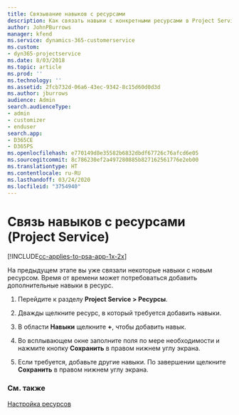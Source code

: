 ```yaml
---
title: Связывание навыков с ресурсами
description: Как связать навыки с конкретными ресурсами в Project Service
author: JohnPBurrows
manager: kfend
ms.service: dynamics-365-customerservice
ms.custom:
- dyn365-projectservice
ms.date: 8/03/2018
ms.topic: article
ms.prod: ''
ms.technology: ''
ms.assetid: 2fcb732d-06a6-43ec-9342-8c15d60d0d3d
ms.author: jburrows
audience: Admin
search.audienceType:
- admin
- customizer
- enduser
search.app:
- D365CE
- D365PS
ms.openlocfilehash: e770149d8e35582b6832dbdf67726c76afcd6e05
ms.sourcegitcommit: 8c786230ef2a497280885b827162561776e2eb00
ms.translationtype: HT
ms.contentlocale: ru-RU
ms.lasthandoff: 03/24/2020
ms.locfileid: "3754940"
---
```

# <a name="associate-skills-with-resources-project-service"></a>Связь навыков с ресурсами (Project Service)

[!INCLUDE[cc-applies-to-psa-app-1x-2x](../includes/cc-applies-to-psa-app-1x-2x.md)]

На предыдущем этапе вы уже связали некоторые навыки с новым ресурсом. Время от времени может потребоваться добавить дополнительные навыки в ресурс.  
  
1.  Перейдите к разделу **Project Service > Ресурсы**.  
  
2.  Дважды щелкните ресурс, в который требуется добавить навыки.  
  
3.  В области **Навыки** щелкните **+**, чтобы добавить навык.  
  
4.  Во всплывающем окне заполните поля по мере необходимости и нажмите кнопку **Сохранить** в правом нижнем углу экрана.  
  
5.  Если требуется, добавьте другие навыки. По завершении щелкните **Сохранить** в правом нижнем углу экрана.  
  
### <a name="see-also"></a>См. также  
 [Настройка ресурсов](../project-service/set-up-resources.md)
